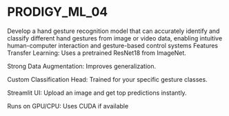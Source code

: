 # PRODIGY_ML_04
Develop a hand gesture recognition model that can accurately identify and classify different hand gestures from image or video data, enabling intuitive human-computer interaction and gesture-based control systems
 Features
Transfer Learning: Uses a pretrained ResNet18 from ImageNet.

Strong Data Augmentation: Improves generalization.

Custom Classification Head: Trained for your specific gesture classes.

Streamlit UI: Upload an image and get top predictions instantly.

Runs on GPU/CPU: Uses CUDA if available

